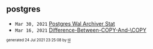 ## postgres


* <code>Mar 30, 2021</code> [Postgres Wal Archiver Stat](2021-03-30T17-12-45-postgres-wal-archiver-stat.md)
* <code>Mar 16, 2021</code> [Difference-Between-COPY-And-\COPY](2021-03-16T22-01-30-difference-between-copy-and-copy.md)

<sup><sub>generated 24 Jul 2021 23:25:08 by <a href='https://github.com/senorprogrammer/til'>til</a></sub></sup>

